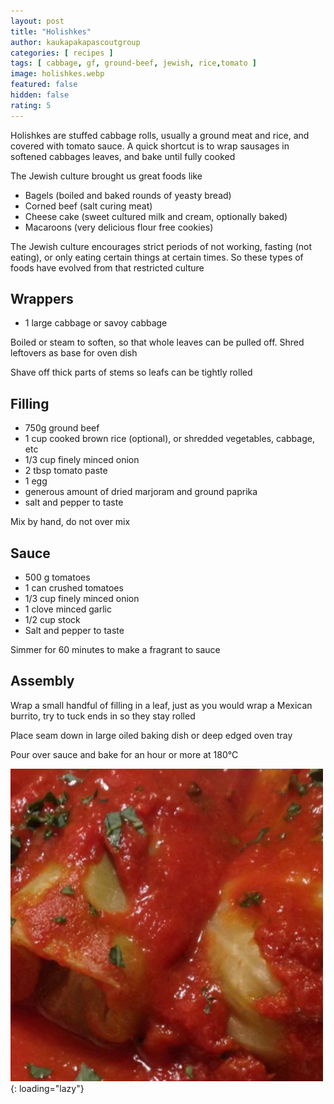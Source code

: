 ```yaml
---
layout: post
title: "Holishkes"
author: kaukapakapascoutgroup
categories: [ recipes ]
tags: [ cabbage, gf, ground-beef, jewish, rice,tomato ]
image: holishkes.webp
featured: false
hidden: false
rating: 5
---
```


Holishkes are stuffed cabbage rolls, usually a ground meat and rice, and covered with tomato sauce. A quick shortcut is to wrap sausages in softened cabbages leaves, and bake until fully cooked

The Jewish culture brought us great foods like

* Bagels (boiled and baked rounds of yeasty bread)
* Corned beef (salt curing meat)
* Cheese cake (sweet cultured milk and cream, optionally baked)
* Macaroons (very delicious flour free cookies)

The Jewish culture encourages strict periods of not working, fasting (not eating), or only eating certain things at certain times. So these types of foods have evolved from that restricted culture

## Wrappers

* 1 large cabbage or savoy cabbage

Boiled or steam to soften, so that whole leaves can be pulled off. Shred leftovers as base for oven dish

Shave off thick parts of stems so leafs can be tightly rolled

## Filling

* 750g ground beef
* 1 cup cooked brown rice (optional), or shredded vegetables, cabbage, etc
* 1/3 cup finely minced onion
* 2 tbsp tomato paste
* 1 egg
* generous amount of dried marjoram and ground paprika
* salt and pepper to taste

Mix by hand, do not over mix

## Sauce

* 500 g tomatoes
* 1 can crushed tomatoes
* 1/3 cup finely minced onion
* 1 clove minced garlic
* 1/2 cup stock
* Salt and pepper to taste

Simmer for 60 minutes to make a fragrant to sauce

## Assembly

Wrap a small handful of filling in a leaf, just as you would wrap a Mexican burrito, try to tuck ends in so they stay rolled

Place seam down in large oiled baking dish or deep edged oven tray

Pour over sauce and bake for an hour or more at 180°C

![Traditional serving](/assets/images/kaukapakapascoutgroup/holishkes-a.webp){: loading="lazy"}
